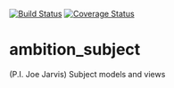 [![Build Status](https://travis-ci.org/ambition-trial/ambition-subject.svg?branch=develop)](https://travis-ci.org/ambition-trial/ambition-subject) [![Coverage Status](https://coveralls.io/repos/github/ambition-trial/ambition-subject/badge.svg?branch=develop)](https://coveralls.io/github/ambition-trial/ambition-subject?branch=develop)

# ambition_subject

(P.I. Joe Jarvis) Subject models and views


